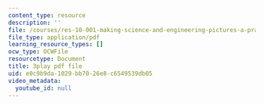 ```yaml
---
content_type: resource
description: ''
file: /courses/res-10-001-making-science-and-engineering-pictures-a-practical-guide-to-presenting-your-work-spring-2016/e0c9b9da1029bb7026e8c6549539db05_d9LjcuZTzz0.pdf
file_type: application/pdf
learning_resource_types: []
ocw_type: OCWFile
resourcetype: Document
title: 3play pdf file
uid: e0c9b9da-1029-bb70-26e8-c6549539db05
video_metadata:
  youtube_id: null
---
```

